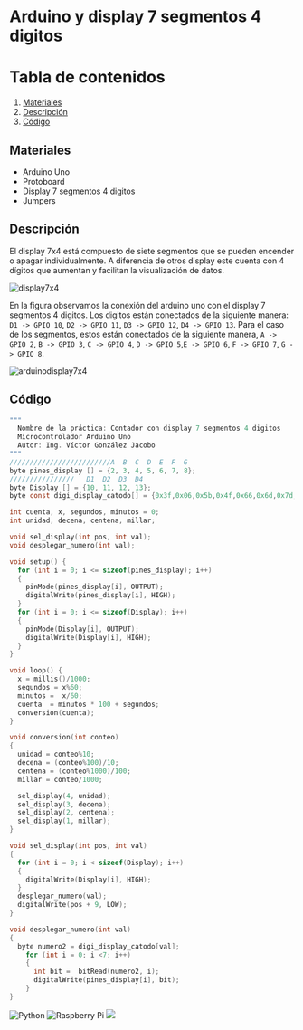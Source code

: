 # Arduino y display 7 segmentos 4 digitos

# Tabla de contenidos
1. [Materiales](#Materiales)
2. [Descripción](#Descripción)
3. [Código](#Código)

## Materiales
- Arduino Uno
- Protoboard
- Display 7 segmentos 4 digitos
- Jumpers 

## Descripción
El display 7x4 está compuesto de siete segmentos que se pueden encender o apagar individualmente. A diferencia de otros display este cuenta con 4 dígitos que aumentan y facilitan la visualización de datos. 

![display7x4](https://github.com/victorgjacobo/arduino_display7x4/assets/141197135/6a028808-7614-4c62-8d56-5ce46bdb282f)


En la figura observamos la conexión del arduino uno con el display 7 segmentos 4 digitos.  Los digitos están conectados de la siguiente manera: `D1 -> GPIO 10`, `D2 -> GPIO 11`, `D3 -> GPIO 12`, `D4 -> GPIO 13`. Para el caso de los segmentos, estos están conectados de la siguiente manera, `A -> GPIO 2`, `B -> GPIO 3`, `C -> GPIO 4`, `D -> GPIO 5`,`E -> GPIO 6`, `F -> GPIO 7`, `G -> GPIO 8`.

![arduinodisplay7x4](https://github.com/victorgjacobo/arduino_display7x4/assets/141197135/66c6d5fd-223d-4aad-a681-607db8fcf7c0)

## Código
```C
"""
  Nombre de la práctica: Contador con display 7 segmentos 4 digitos
  Microcontrolador Arduino Uno
  Autor: Ing. Víctor González Jacobo
"""
/////////////////////////A  B  C  D  E  F  G 
byte pines_display [] = {2, 3, 4, 5, 6, 7, 8};
////////////////   D1  D2  D3  D4
byte Display [] = {10, 11, 12, 13};
byte const digi_display_catodo[] = {0x3f,0x06,0x5b,0x4f,0x66,0x6d,0x7d,0x07,0x7f,0x67};

int cuenta, x, segundos, minutos = 0;
int unidad, decena, centena, millar;

void sel_display(int pos, int val);
void desplegar_numero(int val);

void setup() {
  for (int i = 0; i <= sizeof(pines_display); i++)
  {
    pinMode(pines_display[i], OUTPUT);
    digitalWrite(pines_display[i], HIGH);
  } 
  for (int i = 0; i <= sizeof(Display); i++)
  {
    pinMode(Display[i], OUTPUT);
    digitalWrite(Display[i], HIGH);
  }
}

void loop() {
  x = millis()/1000;
  segundos = x%60;
  minutos =  x/60;
  cuenta  = minutos * 100 + segundos;
  conversion(cuenta);
}

void conversion(int conteo)
{
  unidad = conteo%10;
  decena = (conteo%100)/10;
  centena = (conteo%1000)/100;
  millar = conteo/1000;

  sel_display(4, unidad);
  sel_display(3, decena);
  sel_display(2, centena);
  sel_display(1, millar);
}

void sel_display(int pos, int val)
{
  for (int i = 0; i < sizeof(Display); i++)
  {
    digitalWrite(Display[i], HIGH);
  }  
  desplegar_numero(val);
  digitalWrite(pos + 9, LOW);
}

void desplegar_numero(int val)
{
  byte numero2 = digi_display_catodo[val];
    for (int i = 0; i <7; i++)
    {
      int bit =  bitRead(numero2, i);
      digitalWrite(pines_display[i], bit);
    }
}
```

![Python](https://img.shields.io/badge/python-3670A0?style=for-the-badge&logo=python&logoColor=ffdd54)
![Raspberry Pi](https://img.shields.io/badge/-RaspberryPi-C51A4A?style=for-the-badge&logo=Raspberry-Pi) 
![](https://img.shields.io/github/watchers/victorgjacobo/arduino_display7x4)

